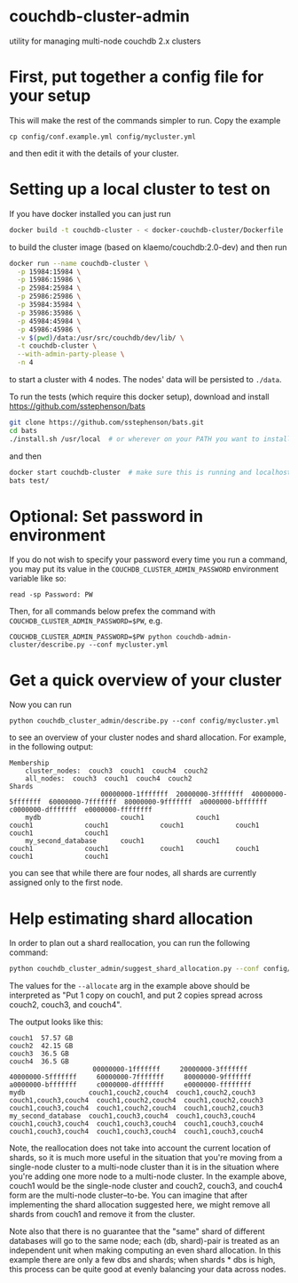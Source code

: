 # couchdb-cluster-admin
utility for managing multi-node couchdb 2.x clusters

# First, put together a config file for your setup

This will make the rest of the commands simpler to run. Copy the example

```
cp config/conf.example.yml config/mycluster.yml
```

and then edit it with the details of your cluster.

# Setting up a local cluster to test on

If you have docker installed you can just run

```bash
docker build -t couchdb-cluster - < docker-couchdb-cluster/Dockerfile
```

to build the cluster image (based on klaemo/couchdb:2.0-dev) and then run

```bash
docker run --name couchdb-cluster \
  -p 15984:15984 \
  -p 15986:15986 \
  -p 25984:25984 \
  -p 25986:25986 \
  -p 35984:35984 \
  -p 35986:35986 \
  -p 45984:45984 \
  -p 45986:45986 \
  -v $(pwd)/data:/usr/src/couchdb/dev/lib/ \
  -t couchdb-cluster \
  --with-admin-party-please \
  -n 4
```

to start a cluster with 4 nodes. The nodes' data will be persisted to `./data`.

To run the tests (which require this docker setup), download and install https://github.com/sstephenson/bats

```bash
git clone https://github.com/sstephenson/bats.git
cd bats
./install.sh /usr/local  # or wherever on your PATH you want to install this
```

and then

```bash
docker start couchdb-cluster  # make sure this is running and localhost:15984 is receiving pings
bats test/
```

# Optional: Set password in environment

If you do not wish to specify your password every time you run a command,
you may put its value in the `COUCHDB_CLUSTER_ADMIN_PASSWORD` environment variable like so:

```
read -sp Password: PW
```

Then, for all commands below prefex the command with `COUCHDB_CLUSTER_ADMIN_PASSWORD=$PW`, e.g.

```
COUCHDB_CLUSTER_ADMIN_PASSWORD=$PW python couchdb-admin-cluster/describe.py --conf mycluster.yml
```

# Get a quick overview of your cluster

Now you can run

```
python couchdb_cluster_admin/describe.py --conf config/mycluster.yml
```

to see an overview of your cluster nodes and shard allocation.
For example, in the following output:

```
Membership
	cluster_nodes:	couch3	couch1	couch4	couch2
	all_nodes:	couch3	couch1	couch4	couch2
Shards
	                   00000000-1fffffff  20000000-3fffffff  40000000-5fffffff  60000000-7fffffff  80000000-9fffffff  a0000000-bfffffff  c0000000-dfffffff  e0000000-ffffffff
	mydb                    couch1             couch1             couch1             couch1             couch1             couch1             couch1             couch1
	my_second_database      couch1             couch1             couch1             couch1             couch1             couch1             couch1             couch1
```

you can see that while there are four nodes,
all shards are currently assigned only to the first node.

# Help estimating shard allocation

In order to plan out a shard reallocation, you can run the following command:

```bash
python couchdb_cluster_admin/suggest_shard_allocation.py --conf config/mycluster.yml --allocate couch1:1 couch2,couch3,couch4:2
```

The values for the `--allocate` arg in the example above should be interpreted as
"Put 1 copy on couch1, and put 2 copies spread across couch2, couch3, and couch4".

The output looks like this:

```
couch1	57.57 GB
couch2	42.15 GB
couch3	36.5 GB
couch4	36.5 GB
                     00000000-1fffffff     20000000-3fffffff     40000000-5fffffff     60000000-7fffffff     80000000-9fffffff     a0000000-bfffffff     c0000000-dfffffff     e0000000-ffffffff
mydb                couch1,couch2,couch4  couch1,couch2,couch3  couch1,couch3,couch4  couch1,couch2,couch4  couch1,couch2,couch3  couch1,couch3,couch4  couch1,couch2,couch4  couch1,couch2,couch3
my_second_database  couch1,couch3,couch4  couch1,couch3,couch4  couch1,couch3,couch4  couch1,couch3,couch4  couch1,couch3,couch4  couch1,couch3,couch4  couch1,couch3,couch4  couch1,couch3,couch4
```

Note, the reallocation does not take into account the current location of shards,
so it is much more useful in the situation that you're moving from a single-node cluster
to a multi-node cluster than it is in the situation where you're adding one more node to a multi-node cluster.
In the example above, couch1 would be the single-node cluster and couch2, couch3, and couch4
form are the multi-node cluster–to-be. You can imagine that after implementing
the shard allocation suggested here, we might remove all shards from couch1 and remove it from the cluster.

Note also that there is no guarantee that the "same" shard of different databases will go to the same node;
each (db, shard)-pair is treated as an independent unit when making computing an even shard allocation.
In this example there are only a few dbs and shards; when shards * dbs is high,
this process can be quite good at evenly balancing your data across nodes.
